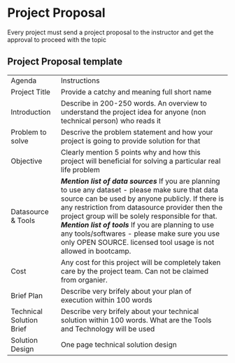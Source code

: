 # Project Proposal
Every project must send a project proposal to the instructor and get the approval to proceed with the topic

## Project Proposal template


|    |    |
|----|----|
| Agenda  |  Instructions  |
| Project Title | Provide a catchy and meaning full short name |
| Introduction   | Describe in 200-250 words. An overview to understand the project idea for anyone (non technical person) who reads it   |
| Problem to solve  | Descrive the problem statement and how your project is going to provide solution for that   |
| Objective | Clearly mention 5 points why and how this project will beneficial for solving a particular real life problem  |
| Datasource & Tools  |  ***Mention list of data sources*** If you are planning to use any dataset - please make sure that data source can be used by anyone publicly. If there is any restriction from datasource provider then the project group will be solely responsible for that. ***Mention list of tools*** If you are planning to use any tools/softwares - please make sure you use only OPEN SOURCE. licensed tool usage is not allowed in bootcamp.   |
| Cost   | Any cost for this project will be completely taken care by the project team. Can not be claimed from organier.    |
| Brief Plan   | Describe very brifely about your plan of execution within 100 words   |
| Technical Solution Brief   |  Describe very brifely about your technical solution within 100 words. What are the Tools and Technology will be used   |
| Solution Design  |  One page technical solution design  |
